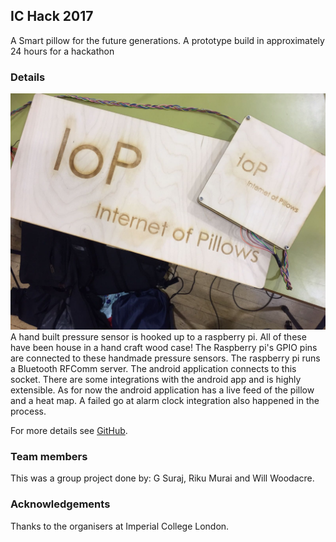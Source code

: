 ## IC Hack 2017

A Smart pillow for the future generations. A prototype build in approximately 24 hours for a hackathon

### Details
![Image of our gear](boards.png)
A hand built pressure sensor is hooked up to a raspberry pi. All of these have been house in a hand craft wood case! The Raspberry pi's GPIO pins are connected to these handmade pressure sensors. The raspberry pi runs a Bluetooth RFComm server. The android application connects to this socket. There are some integrations with the android app and is highly extensible. As for now the android application has a live feed of the pillow and a heat map. A failed go at alarm clock integration also happened in the process.

For more details see [GitHub](https://github.com/contactgsuraj/ICHack2017).

### Team members

This was a group project done by: G Suraj, Riku Murai and Will Woodacre.

### Acknowledgements
Thanks to the organisers at Imperial College London.

